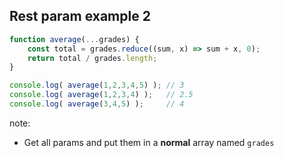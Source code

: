 ##  Rest param example 2

```js
function average(...grades) {
    const total = grades.reduce((sum, x) => sum + x, 0);
    return total / grades.length;
}

console.log( average(1,2,3,4,5) ); // 3
console.log( average(1,2,3,4) );   // 2.5
console.log( average(3,4,5) );     // 4
```

note:
* Get all params and put them in a **normal** array named `grades`
